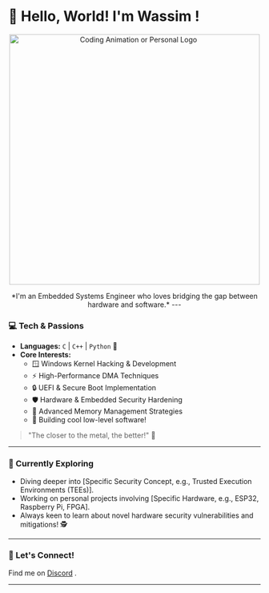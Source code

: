 # :raising_hand: Hello, World! I'm Wassim ! 

<p align="center">
  <img src="https://media0.giphy.com/media/v1.Y2lkPTc5MGI3NjExcWhzMzQ2eHNsOGRqOTl1OWRuaWs4bXlzcTB6NWg3bXhtMjhsd29kZiZlcD12MV9pbnRlcm5hbF9naWZfYnlfaWQmY3Q9Zw/6OrCT1jVbonHG/giphy.gif" width="500" alt="Coding Animation or Personal Logo">
</p>
<p align="center">
*I'm an Embedded Systems Engineer who loves bridging the gap between hardware and software.*
  ---

</p>

### 💻 Tech & Passions

* **Languages:** `C` | `C++` | `Python` 🐍
* **Core Interests:**
    * 🪟 Windows Kernel Hacking & Development
    * ⚡ High-Performance DMA Techniques
    * 🔒 UEFI & Secure Boot Implementation
    * 🛡️ Hardware & Embedded Security Hardening
    * 🧠 Advanced Memory Management Strategies
    * 💾 Building cool low-level software!

> "The closer to the metal, the better!" 🤘

---

### 🚀 Currently Exploring

* Diving deeper into [Specific Security Concept, e.g., Trusted Execution Environments (TEEs)].
* Working on personal projects involving [Specific Hardware, e.g., ESP32, Raspberry Pi, FPGA].
* Always keen to learn about novel hardware security vulnerabilities and mitigations! 🕵️

---

### 🤝 Let's Connect!

Find me on [Discord](https://discordapp.com/users/450603582987960320) .

---
